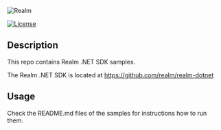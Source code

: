 ![Realm](https://github.com/realm/realm-dart/raw/main/logo.png)

[![License](https://img.shields.io/badge/License-Apache-blue.svg)](LICENSE)

## Description

This repo contains Realm .NET SDK samples. 

The Realm .NET SDK is located at https://github.com/realm/realm-dotnet


## Usage 
Check the README.md files of the samples for instructions how to run them.
